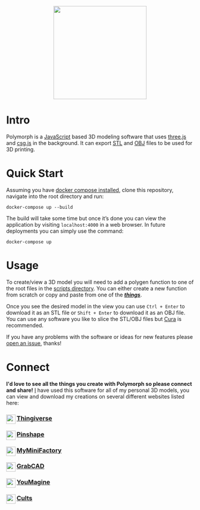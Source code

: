 <p align="center"><img width="250" height="250" src="https://github.com/jgphilpott/polymorph/blob/master/app/imgs/theme/logo.png"></p>

# Intro

Polymorph is a [JavaScript](https://en.wikipedia.org/wiki/JavaScript) based 3D modeling software that uses [three.js](https://github.com/mrdoob/three.js) and [csg.js](https://github.com/evanw/csg.js) in the background. It can export [STL](https://en.wikipedia.org/wiki/STL_(file_format)) and [OBJ](https://en.wikipedia.org/wiki/Wavefront_.obj_file) files to be used for 3D printing.

# Quick Start

Assuming you have [docker compose installed](https://docs.docker.com/compose/install), clone this repository, navigate into the root directory and run:

```
docker-compose up --build
```

The build will take some time but once it’s done you can view the application by visiting `localhost:4000` in a web browser. In future deployments you can simply use the command:

```
docker-compose up
```

# Usage

To create/view a 3D model you will need to add a polygen function to one of the root files in the [scripts directory](https://github.com/jgphilpott/polymorph/tree/master/app/scripts). You can either create a new function from scratch or copy and paste from one of the _**[things](https://github.com/jgphilpott/polymorph/tree/master/app/things)**_.

Once you see the desired model in the view you can use `Ctrl + Enter` to download it as an STL file or `Shift + Enter` to download it as an OBJ file. You can use any software you like to slice the STL/OBJ files but [Cura](https://github.com/Ultimaker/Cura) is recommended.

If you have any problems with the software or ideas for new features please [open an issue](https://github.com/jgphilpott/polymorph/issues), thanks!

# Connect

**I'd love to see all the things you create with Polymorph so please connect and share!** [I](https://github.com/jgphilpott) have used this software for all of my personal 3D models, you can view and download my creations on several different websites listed here:

### <img align="left" width="25" height="25" src="https://www.thingiverse.com/favicon.ico"> [Thingiverse](https://www.thingiverse.com/jgphilpott)
### <img align="left" width="25" height="25" src="https://pinshape.com/favicon.ico"> [Pinshape](https://pinshape.com/users/964002)
### <img align="left" width="25" height="25" src="https://www.myminifactory.com/favicon.ico"> [MyMiniFactory](https://www.myminifactory.com/users/jgphilpott)
### <img align="left" width="25" height="25" src="https://grabcad.com/favicon.ico"> [GrabCAD](https://grabcad.com/jacob.philpott-1)
### <img align="left" width="25" height="25" src="https://www.youmagine.com/favicon.ico"> [YouMagine](https://www.youmagine.com/jgphilpott)
### <img align="left" width="25" height="25" src="https://cults3d.com/favicon.ico"> [Cults](https://cults3d.com/en/users/jgphilpott)